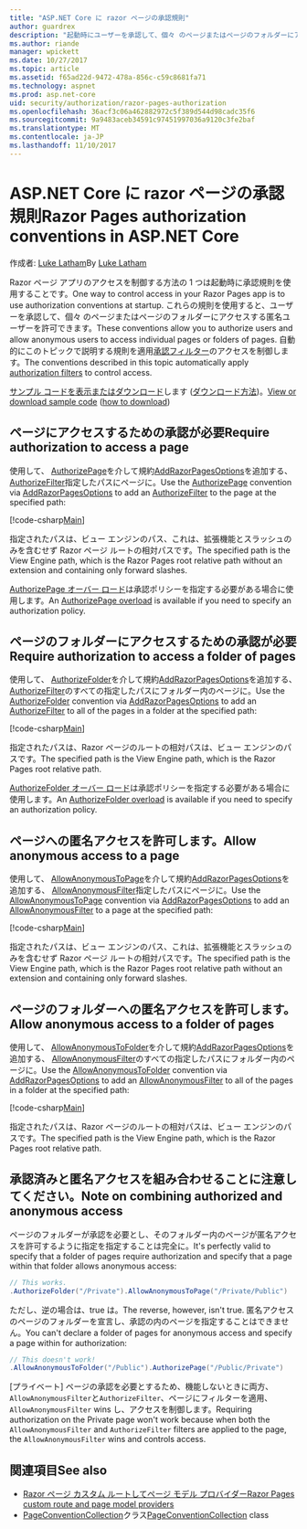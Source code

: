 ```yaml
---
title: "ASP.NET Core に razor ページの承認規則"
author: guardrex
description: "起動時にユーザーを承認して、個々 のページまたはページのフォルダーにアクセスする匿名ユーザーを許可する規則にページへのアクセスを制御する方法を説明します。"
ms.author: riande
manager: wpickett
ms.date: 10/27/2017
ms.topic: article
ms.assetid: f65ad22d-9472-478a-856c-c59c8681fa71
ms.technology: aspnet
ms.prod: asp.net-core
uid: security/authorization/razor-pages-authorization
ms.openlocfilehash: 36acf3c06a462882972c5f389d544d98cadc35f6
ms.sourcegitcommit: 9a9483aceb34591c97451997036a9120c3fe2baf
ms.translationtype: MT
ms.contentlocale: ja-JP
ms.lasthandoff: 11/10/2017
---
```

# <a name="razor-pages-authorization-conventions-in-aspnet-core"></a><span data-ttu-id="55f0f-103">ASP.NET Core に razor ページの承認規則</span><span class="sxs-lookup"><span data-stu-id="55f0f-103">Razor Pages authorization conventions in ASP.NET Core</span></span>

<span data-ttu-id="55f0f-104">作成者: [Luke Latham](https://github.com/guardrex)</span><span class="sxs-lookup"><span data-stu-id="55f0f-104">By [Luke Latham](https://github.com/guardrex)</span></span>

<span data-ttu-id="55f0f-105">Razor ページ アプリのアクセスを制御する方法の 1 つは起動時に承認規則を使用することです。</span><span class="sxs-lookup"><span data-stu-id="55f0f-105">One way to control access in your Razor Pages app is to use authorization conventions at startup.</span></span> <span data-ttu-id="55f0f-106">これらの規則を使用すると、ユーザーを承認して、個々 のページまたはページのフォルダーにアクセスする匿名ユーザーを許可できます。</span><span class="sxs-lookup"><span data-stu-id="55f0f-106">These conventions allow you to authorize users and allow anonymous users to access individual pages or folders of pages.</span></span> <span data-ttu-id="55f0f-107">自動的にこのトピックで説明する規則を適用[承認フィルター](xref:mvc/controllers/filters#authorization-filters)のアクセスを制御します。</span><span class="sxs-lookup"><span data-stu-id="55f0f-107">The conventions described in this topic automatically apply [authorization filters](xref:mvc/controllers/filters#authorization-filters) to control access.</span></span>

<span data-ttu-id="55f0f-108">[サンプル コードを表示またはダウンロード](https://github.com/aspnet/Docs/tree/master/aspnetcore/security/authorization/razor-pages-authorization/sample)します ([ダウンロード方法](xref:tutorials/index#how-to-download-a-sample))。</span><span class="sxs-lookup"><span data-stu-id="55f0f-108">[View or download sample code](https://github.com/aspnet/Docs/tree/master/aspnetcore/security/authorization/razor-pages-authorization/sample) ([how to download](xref:tutorials/index#how-to-download-a-sample))</span></span>

## <a name="require-authorization-to-access-a-page"></a><span data-ttu-id="55f0f-109">ページにアクセスするための承認が必要</span><span class="sxs-lookup"><span data-stu-id="55f0f-109">Require authorization to access a page</span></span>

<span data-ttu-id="55f0f-110">使用して、 [AuthorizePage](/dotnet/api/microsoft.extensions.dependencyinjection.pageconventioncollectionextensions.authorizepage)を介して規約[AddRazorPagesOptions](/dotnet/api/microsoft.extensions.dependencyinjection.mvcrazorpagesmvcbuilderextensions.addrazorpagesoptions)を追加する、 [AuthorizeFilter](/dotnet/api/microsoft.aspnetcore.mvc.authorization.authorizefilter)指定したパスにページに。</span><span class="sxs-lookup"><span data-stu-id="55f0f-110">Use the [AuthorizePage](/dotnet/api/microsoft.extensions.dependencyinjection.pageconventioncollectionextensions.authorizepage) convention via [AddRazorPagesOptions](/dotnet/api/microsoft.extensions.dependencyinjection.mvcrazorpagesmvcbuilderextensions.addrazorpagesoptions) to add an [AuthorizeFilter](/dotnet/api/microsoft.aspnetcore.mvc.authorization.authorizefilter) to the page at the specified path:</span></span>

[!code-csharp[Main](razor-pages-authorization/sample/Startup.cs?name=snippet1&highlight=2,4)]

<span data-ttu-id="55f0f-111">指定されたパスは、ビュー エンジンのパス、これは、拡張機能とスラッシュのみを含むせず Razor ページ ルートの相対パスです。</span><span class="sxs-lookup"><span data-stu-id="55f0f-111">The specified path is the View Engine path, which is the Razor Pages root relative path without an extension and containing only forward slashes.</span></span>

<span data-ttu-id="55f0f-112">[AuthorizePage オーバー ロード](/dotnet/api/microsoft.extensions.dependencyinjection.pageconventioncollectionextensions.authorizepage#Microsoft_Extensions_DependencyInjection_PageConventionCollectionExtensions_AuthorizePage_Microsoft_AspNetCore_Mvc_ApplicationModels_PageConventionCollection_System_String_System_String_)は承認ポリシーを指定する必要がある場合に使用します。</span><span class="sxs-lookup"><span data-stu-id="55f0f-112">An [AuthorizePage overload](/dotnet/api/microsoft.extensions.dependencyinjection.pageconventioncollectionextensions.authorizepage#Microsoft_Extensions_DependencyInjection_PageConventionCollectionExtensions_AuthorizePage_Microsoft_AspNetCore_Mvc_ApplicationModels_PageConventionCollection_System_String_System_String_) is available if you need to specify an authorization policy.</span></span>

## <a name="require-authorization-to-access-a-folder-of-pages"></a><span data-ttu-id="55f0f-113">ページのフォルダーにアクセスするための承認が必要</span><span class="sxs-lookup"><span data-stu-id="55f0f-113">Require authorization to access a folder of pages</span></span>

<span data-ttu-id="55f0f-114">使用して、 [AuthorizeFolder](/dotnet/api/microsoft.extensions.dependencyinjection.pageconventioncollectionextensions.authorizefolder)を介して規約[AddRazorPagesOptions](/dotnet/api/microsoft.extensions.dependencyinjection.mvcrazorpagesmvcbuilderextensions.addrazorpagesoptions)を追加する、 [AuthorizeFilter](/dotnet/api/microsoft.aspnetcore.mvc.authorization.authorizefilter)のすべての指定したパスにフォルダー内のページに。</span><span class="sxs-lookup"><span data-stu-id="55f0f-114">Use the [AuthorizeFolder](/dotnet/api/microsoft.extensions.dependencyinjection.pageconventioncollectionextensions.authorizefolder) convention via [AddRazorPagesOptions](/dotnet/api/microsoft.extensions.dependencyinjection.mvcrazorpagesmvcbuilderextensions.addrazorpagesoptions) to add an [AuthorizeFilter](/dotnet/api/microsoft.aspnetcore.mvc.authorization.authorizefilter) to all of the pages in a folder at the specified path:</span></span>

[!code-csharp[Main](razor-pages-authorization/sample/Startup.cs?name=snippet1&highlight=2,5)]

<span data-ttu-id="55f0f-115">指定されたパスは、Razor ページのルートの相対パスは、ビュー エンジンのパスです。</span><span class="sxs-lookup"><span data-stu-id="55f0f-115">The specified path is the View Engine path, which is the Razor Pages root relative path.</span></span>

<span data-ttu-id="55f0f-116">[AuthorizeFolder オーバー ロード](/dotnet/api/microsoft.extensions.dependencyinjection.pageconventioncollectionextensions.authorizefolder#Microsoft_Extensions_DependencyInjection_PageConventionCollectionExtensions_AuthorizeFolder_Microsoft_AspNetCore_Mvc_ApplicationModels_PageConventionCollection_System_String_System_String_)は承認ポリシーを指定する必要がある場合に使用します。</span><span class="sxs-lookup"><span data-stu-id="55f0f-116">An [AuthorizeFolder overload](/dotnet/api/microsoft.extensions.dependencyinjection.pageconventioncollectionextensions.authorizefolder#Microsoft_Extensions_DependencyInjection_PageConventionCollectionExtensions_AuthorizeFolder_Microsoft_AspNetCore_Mvc_ApplicationModels_PageConventionCollection_System_String_System_String_) is available if you need to specify an authorization policy.</span></span>

## <a name="allow-anonymous-access-to-a-page"></a><span data-ttu-id="55f0f-117">ページへの匿名アクセスを許可します。</span><span class="sxs-lookup"><span data-stu-id="55f0f-117">Allow anonymous access to a page</span></span>

<span data-ttu-id="55f0f-118">使用して、 [AllowAnonymousToPage](/dotnet/api/microsoft.extensions.dependencyinjection.pageconventioncollectionextensions.allowanonymoustopage)を介して規約[AddRazorPagesOptions](/dotnet/api/microsoft.extensions.dependencyinjection.mvcrazorpagesmvcbuilderextensions.addrazorpagesoptions)を追加する、 [AllowAnonymousFilter](/dotnet/api/microsoft.aspnetcore.mvc.authorization.allowanonymousfilter)指定したパスにページに。</span><span class="sxs-lookup"><span data-stu-id="55f0f-118">Use the [AllowAnonymousToPage](/dotnet/api/microsoft.extensions.dependencyinjection.pageconventioncollectionextensions.allowanonymoustopage) convention via [AddRazorPagesOptions](/dotnet/api/microsoft.extensions.dependencyinjection.mvcrazorpagesmvcbuilderextensions.addrazorpagesoptions) to add an [AllowAnonymousFilter](/dotnet/api/microsoft.aspnetcore.mvc.authorization.allowanonymousfilter) to a page at the specified path:</span></span>

[!code-csharp[Main](razor-pages-authorization/sample/Startup.cs?name=snippet1&highlight=2,6)]

<span data-ttu-id="55f0f-119">指定されたパスは、ビュー エンジンのパス、これは、拡張機能とスラッシュのみを含むせず Razor ページ ルートの相対パスです。</span><span class="sxs-lookup"><span data-stu-id="55f0f-119">The specified path is the View Engine path, which is the Razor Pages root relative path without an extension and containing only forward slashes.</span></span>

## <a name="allow-anonymous-access-to-a-folder-of-pages"></a><span data-ttu-id="55f0f-120">ページのフォルダーへの匿名アクセスを許可します。</span><span class="sxs-lookup"><span data-stu-id="55f0f-120">Allow anonymous access to a folder of pages</span></span>

<span data-ttu-id="55f0f-121">使用して、 [AllowAnonymousToFolder](/dotnet/api/microsoft.extensions.dependencyinjection.pageconventioncollectionextensions.allowanonymoustofolder)を介して規約[AddRazorPagesOptions](/dotnet/api/microsoft.extensions.dependencyinjection.mvcrazorpagesmvcbuilderextensions.addrazorpagesoptions)を追加する、 [AllowAnonymousFilter](/dotnet/api/microsoft.aspnetcore.mvc.authorization.allowanonymousfilter)のすべての指定したパスにフォルダー内のページに。</span><span class="sxs-lookup"><span data-stu-id="55f0f-121">Use the [AllowAnonymousToFolder](/dotnet/api/microsoft.extensions.dependencyinjection.pageconventioncollectionextensions.allowanonymoustofolder) convention via [AddRazorPagesOptions](/dotnet/api/microsoft.extensions.dependencyinjection.mvcrazorpagesmvcbuilderextensions.addrazorpagesoptions) to add an [AllowAnonymousFilter](/dotnet/api/microsoft.aspnetcore.mvc.authorization.allowanonymousfilter) to all of the pages in a folder at the specified path:</span></span>

[!code-csharp[Main](razor-pages-authorization/sample/Startup.cs?name=snippet1&highlight=2,7)]

<span data-ttu-id="55f0f-122">指定されたパスは、Razor ページのルートの相対パスは、ビュー エンジンのパスです。</span><span class="sxs-lookup"><span data-stu-id="55f0f-122">The specified path is the View Engine path, which is the Razor Pages root relative path.</span></span>

## <a name="note-on-combining-authorized-and-anonymous-access"></a><span data-ttu-id="55f0f-123">承認済みと匿名アクセスを組み合わせることに注意してください。</span><span class="sxs-lookup"><span data-stu-id="55f0f-123">Note on combining authorized and anonymous access</span></span>

<span data-ttu-id="55f0f-124">ページのフォルダーが承認を必要とし、そのフォルダー内のページが匿名アクセスを許可するように指定を指定することは完全に。</span><span class="sxs-lookup"><span data-stu-id="55f0f-124">It's perfectly valid to specify that a folder of pages require authorization and specify that a page within that folder allows anonymous access:</span></span>

```csharp
// This works.
.AuthorizeFolder("/Private").AllowAnonymousToPage("/Private/Public")
```

<span data-ttu-id="55f0f-125">ただし、逆の場合は、true は。</span><span class="sxs-lookup"><span data-stu-id="55f0f-125">The reverse, however, isn't true.</span></span> <span data-ttu-id="55f0f-126">匿名アクセスのページのフォルダーを宣言し、承認の内のページを指定することはできません。</span><span class="sxs-lookup"><span data-stu-id="55f0f-126">You can't declare a folder of pages for anonymous access and specify a page within for authorization:</span></span>

```csharp
// This doesn't work!
.AllowAnonymousToFolder("/Public").AuthorizePage("/Public/Private") 
```

<span data-ttu-id="55f0f-127">[プライベート] ページの承認を必要とするため、機能しないときに両方、`AllowAnonymousFilter`と`AuthorizeFilter`、ページにフィルターを適用、 `AllowAnonymousFilter` wins し、アクセスを制御します。</span><span class="sxs-lookup"><span data-stu-id="55f0f-127">Requiring authorization on the Private page won't work because when both the `AllowAnonymousFilter` and `AuthorizeFilter` filters are applied to the page, the `AllowAnonymousFilter` wins and controls access.</span></span>

## <a name="see-also"></a><span data-ttu-id="55f0f-128">関連項目</span><span class="sxs-lookup"><span data-stu-id="55f0f-128">See also</span></span>

* [<span data-ttu-id="55f0f-129">Razor ページ カスタム ルートしてページ モデル プロバイダー</span><span class="sxs-lookup"><span data-stu-id="55f0f-129">Razor Pages custom route and page model providers</span></span>](xref:mvc/razor-pages/razor-pages-convention-features)
* <span data-ttu-id="55f0f-130">[PageConventionCollection](/dotnet/api/microsoft.aspnetcore.mvc.applicationmodels.pageconventioncollection)クラス</span><span class="sxs-lookup"><span data-stu-id="55f0f-130">[PageConventionCollection](/dotnet/api/microsoft.aspnetcore.mvc.applicationmodels.pageconventioncollection) class</span></span>
